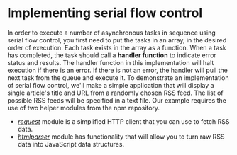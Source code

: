 # Implementing serial flow control
In order to execute a number of asynchronous tasks in sequence using serial flow control, you first need to put the tasks in an array, in the desired order of execution.
Each task exists in the array as a function. When a task has completed, the task should call a **handler function** to indicate error status and results. The handler function in this implementation will halt execution if there is an error. If there is not an error, the handler will pull the next task from the queue and execute it.
To demonstrate an implementation of serial flow control, we'll make a simple application that will display a single article's title and URL from a randomly chosen RSS feed. The list of possible RSS feeds will be specified in a text file.
Our example requires the use of two helper modules from the npm repository.
* [*request*](https://github.com/request/request) module is a simplified HTTP client that you can use to fetch RSS data.
* [*htmlparser*](https://github.com/tautologistics/node-htmlparser) module has functionality that will allow you to turn raw RSS data into
JavaScript data structures.
